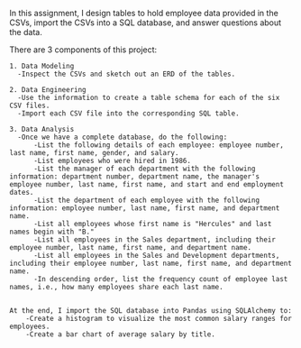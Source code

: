 In this assignment, I design tables to hold employee data provided in the CSVs, import the CSVs into a SQL database, and answer questions about the data. 

There are 3 components of this project:
    
    1. Data Modeling
      -Inspect the CSVs and sketch out an ERD of the tables.

    2. Data Engineering
      -Use the information to create a table schema for each of the six CSV files.
      -Import each CSV file into the corresponding SQL table.

    3. Data Analysis
      -Once we have a complete database, do the following:
          -List the following details of each employee: employee number, last name, first name, gender, and salary.
          -List employees who were hired in 1986.
          -List the manager of each department with the following information: department number, department name, the manager's employee number, last name, first name, and start and end employment dates.
          -List the department of each employee with the following information: employee number, last name, first name, and department name.
          -List all employees whose first name is "Hercules" and last names begin with "B."
          -List all employees in the Sales department, including their employee number, last name, first name, and department name.
          -List all employees in the Sales and Development departments, including their employee number, last name, first name, and department name.
          -In descending order, list the frequency count of employee last names, i.e., how many employees share each last name.
          
          
    At the end, I import the SQL database into Pandas using SQLAlchemy to: 
        -Create a histogram to visualize the most common salary ranges for employees.
        -Create a bar chart of average salary by title.
